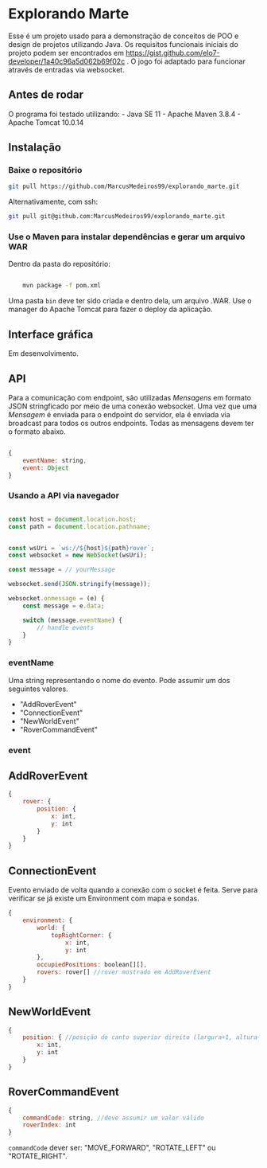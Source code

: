 # Explorando Marte

Esse é um projeto usado para a demonstração de conceitos de POO e design de projetos utilizando Java. Os requisitos funcionais iniciais do projeto podem ser encontrados em https://gist.github.com/elo7-developer/1a40c96a5d062b69f02c . O jogo foi adaptado para funcionar através de entradas via websocket.


## Antes de rodar
O programa foi testado utilizando:
    - Java SE 11
    - Apache Maven 3.8.4
    - Apache Tomcat 10.0.14

## Instalação

### Baixe o repositório

```bash
git pull https://github.com/MarcusMedeiros99/explorando_marte.git
```

Alternativamente, com ssh:

```bash
git pull git@github.com:MarcusMedeiros99/explorando_marte.git
```

### Use o Maven para instalar dependências e gerar um arquivo WAR

Dentro da pasta do repositório:

```bash

    mvn package -f pom.xml

```

Uma pasta ```bin``` deve ter sido criada e dentro dela, um arquivo .WAR. Use o manager do Apache Tomcat para fazer o deploy da aplicação.

## Interface gráfica

Em desenvolvimento.

## API

Para a comunicação com endpoint, são utilizadas _Mensagens_ em formato JSON stringficado por meio de uma conexão websocket.  Uma vez que uma _Mensagem_ é enviada para o endpoint do servidor, ela é enviada via broadcast para todos os outros endpoints. Todas as mensagens devem ter o formato abaixo.



```javascript

{
	eventName: string,
	event: Object
}

```

### Usando a API via navegador

```javascript

const host = document.location.host;
const path = document.location.pathname;


const wsUri = `ws://${host}${path}rover`;
const websocket = new WebSocket(wsUri);

const message = // yourMessage

websocket.send(JSON.stringify(message));

websocket.onmessage = (e) {
	const message = e.data;

	switch (message.eventName) {
		// handle events
	}
}

```

### eventName

Uma string representando o nome do evento. Pode assumir um dos seguintes valores.

- "AddRoverEvent"
- "ConnectionEvent"
- "NewWorldEvent"
- "RoverCommandEvent"

### event
## AddRoverEvent
```javascript
{
	rover: {
		position: {
			x: int,
			y: int
		}
	}
}
```

## ConnectionEvent

Evento enviado de volta quando a conexão com o socket é feita. Serve para verificar se já existe um Environment com mapa e sondas.

```javascript
{
	environment: {
		world: {
			topRightCorner: {
				x: int,
				y: int
		},
		occupiedPositions: boolean[][],
		rovers: rover[] //rover mostrado em AddRoverEvent
	}
}

```

## NewWorldEvent
```javascript
{
	position: { //posição do canto superior direito (largura+1, altura+1)
		x: int,
		y: int
	}
}
```

## RoverCommandEvent

```javascript
{
	commandCode: string, //deve assumir um valor válido
	roverIndex: int
}
```

```commandCode``` dever ser: "MOVE_FORWARD", "ROTATE_LEFT" ou "ROTATE_RIGHT".


